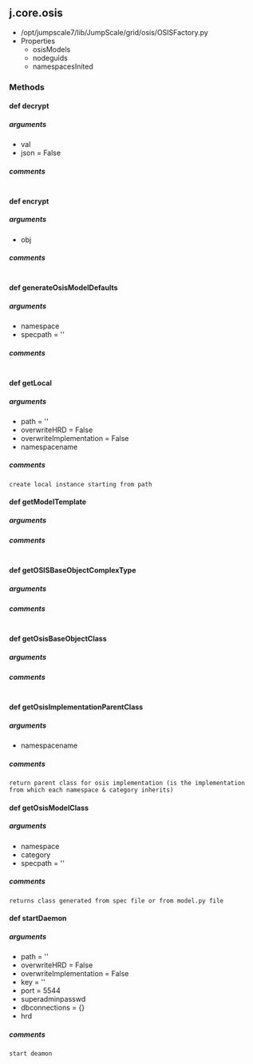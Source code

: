 ## j.core.osis

- /opt/jumpscale7/lib/JumpScale/grid/osis/OSISFactory.py
- Properties
    - osisModels
    - nodeguids
    - namespacesInited

### Methods

    

#### def decrypt 
##### arguments

- val
- json = False

##### comments

```

```

#### def encrypt 
##### arguments

- obj

##### comments

```

```

#### def generateOsisModelDefaults 
##### arguments

- namespace
- specpath = ''

##### comments

```

```

#### def getLocal 
##### arguments

- path = ''
- overwriteHRD = False
- overwriteImplementation = False
- namespacename

##### comments

```
create local instance starting from path

```

#### def getModelTemplate 
##### arguments

##### comments

```

```

#### def getOSISBaseObjectComplexType 
##### arguments

##### comments

```

```

#### def getOsisBaseObjectClass 
##### arguments

##### comments

```

```

#### def getOsisImplementationParentClass 
##### arguments

- namespacename

##### comments

```
return parent class for osis implementation (is the implementation from which each namespace & category inherits)

```

#### def getOsisModelClass 
##### arguments

- namespace
- category
- specpath = ''

##### comments

```
returns class generated from spec file or from model.py file

```

#### def startDaemon 
##### arguments

- path = ''
- overwriteHRD = False
- overwriteImplementation = False
- key = ''
- port = 5544
- superadminpasswd
- dbconnections = \{\}
- hrd

##### comments

```
start deamon

```

